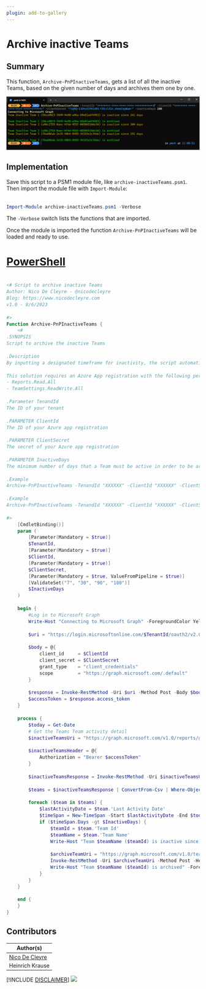 ```yaml
---
plugin: add-to-gallery
---
```


# Archive inactive Teams

## Summary

This function, `Archive-PnPInactiveTeams`, gets a list of all the inactive Teams, based on the given number of days and archives them one by one.

![Example Screenshot](assets/example.png)

## Implementation

Save this script to a PSM1 module file, like `archive-inactiveTeams.psm1`. Then import the module file with `Import-Module`:

```powershell

Import-Module archive-inactiveTeams.psm1 -Verbose

```
The `-Verbose` switch lists the functions that are imported.

Once the module is imported the function `Archive-PnPInactiveTeams` will be loaded and ready to use.

# [PowerShell](#tab/ps)

```powershell

<# Script to archive inactive Teams
Author: Nico De Cleyre - @nicodecleyre
Blog: https://www.nicodecleyre.com
v1.0 - 8/6/2023

#>
Function Archive-PnPInactiveTeams {
    <#
.SYNOPSIS
Script to archive the inactive Teams

.Description
By inputting a designated timeframe for inactivity, the script automatically identifies Teams that have remained dormant beyond the specified period. These Teams are then archived

This solution requires an Azure App registration with the following permissions:
- Reports.Read.All
- TeamSettings.ReadWrite.All

.Parameter TenandId
The ID of your tenant

.PARAMETER ClientId
The ID of your Azure app registration

.PARAMETER ClientSecret
The secret of your Azure app registration

.PARAMETER InactiveDays
The minimum number of days that a Team must be active in order to be archived otherwise. Possible values: 7, 30, 90 or 180

.Example 
Archive-PnPInactiveTeams -TenandId "XXXXXX" -ClientId "XXXXXX" -ClientSecret "XXXXXX" -InactiveDays 30

.Example 
Archive-PnPInactiveTeams -TenandId "XXXXXX" -ClientId "XXXXXX" -ClientSecret "XXXXXX" -InactiveDays 180

#>
    [CmdletBinding()]
    param (
        [Parameter(Mandatory = $true)]
        $TenantId,
        [Parameter(Mandatory = $true)]
        $ClientId,
        [Parameter(Mandatory = $true)]
        $ClientSecret,
        [Parameter(Mandatory = $true, ValueFromPipeline = $true)]
        [ValidateSet("7", "30", "90", "180")]
        $InactiveDays
    )

    begin {
        #Log in to Microsoft Graph
        Write-Host "Connecting to Microsoft Graph" -ForegroundColor Yellow

        $uri = "https://login.microsoftonline.com/$TenantId/oauth2/v2.0/token"

        $body = @{
            client_id     = $ClientId
            client_secret = $ClientSecret
            grant_type    = "client_credentials"
            scope         = "https://graph.microsoft.com/.default"
        }

        $response = Invoke-RestMethod -Uri $uri -Method Post -Body $body
        $accessToken = $response.access_token
    }

    process {
        $today = Get-Date
        # Get the Teams Team activity detail
        $inactiveTeamsUri = "https://graph.microsoft.com/v1.0/reports/getTeamsTeamActivityDetail(period='D$InactiveDays')"

        $inactiveTeamsHeader = @{
            Authorization = "Bearer $accessToken"
        }

        $inactiveTeamsResponse = Invoke-RestMethod -Uri $inactiveTeamsUri -Method Get -Headers $inactiveTeamsHeader

        $teams = $inactiveTeamsResponse | ConvertFrom-Csv | Where-Object { $_.'Last Activity Date' -ne "" }

        foreach ($team in $teams) {
            $lastActivityDate = $team.'Last Activity Date'
            $timeSpan = New-TimeSpan -Start $lastActivityDate -End $today
            if ($timeSpan.Days -gt $InactiveDays) {
                $teamId = $team.'Team Id'
                $teamName = $team.'Team Name'
                Write-Host "Team $teamName ($teamId) is inactive since $($timeSpan.Days) days" -ForegroundColor DarkYellow

                $archiveTeamUri = "https://graph.microsoft.com/v1.0/teams/$teamId/archive"
                Invoke-RestMethod -Uri $archiveTeamUri -Method Post -Headers $inactiveTeamsHeader
                Write-Host "Team $teamName ($teamId) is archived" -ForegroundColor Green
            }
        }
    }

    end {
    }
}

```

## Contributors

| Author(s) |
|-----------|
| [Nico De Cleyre](https://www.nicodecleyre.com)|
| Heinrich Krause |


[!INCLUDE [DISCLAIMER](../../docfx/includes/DISCLAIMER.md)]
<img src="https://m365-visitor-stats.azurewebsites.net/script-samples/scripts/teams-archive-inactive-teams" aria-hidden="true" />

